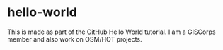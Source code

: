# hello-world
This is made as part of the GitHub Hello World tutorial.
I am a GISCorps member and also work on OSM/HOT projects.
